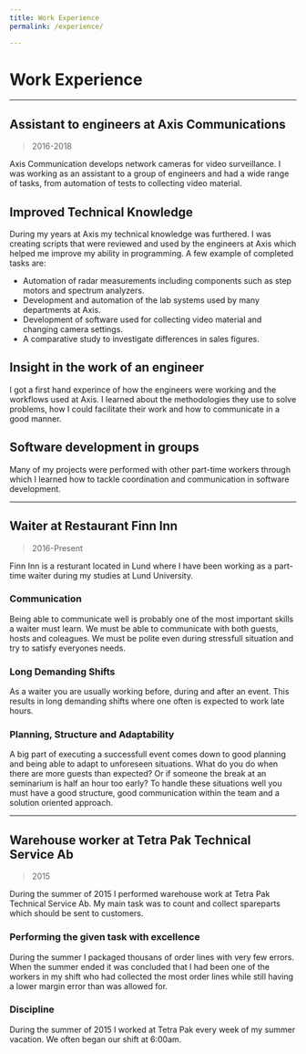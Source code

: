 ```yaml
---
title: Work Experience
permalink: /experience/

---
```

# Work Experience

---

## Assistant to engineers at Axis Communications 
> 2016-2018

Axis Communication develops network cameras for video surveillance. 
I was working as an assistant to a group of engineers and had a wide range of tasks, from automation of tests to collecting video material. 

## Improved Technical Knowledge
During my years at Axis my technical knowledge was furthered. I was creating scripts that were reviewed and used by the engineers at Axis which helped me 
improve my ability in programming. A few example of completed tasks are:
- Automation of radar measurements including components such as step motors and spectrum analyzers. 
- Development and automation of the lab systems used by many departments at Axis. 
- Development of software used for collecting video material and changing camera settings.
- A comparative study to investigate differences in sales figures.

## Insight in the work of an engineer
I got a first hand experince of how the engineers were working and the workflows used at Axis. I learned about the methodologies they use to solve problems,
how I could facilitate their work and how to communicate in a good manner.

## Software development in groups 
Many of my projects were performed with other part-time workers through which I learned how to tackle coordination and communication in software development. 
 
---
## Waiter at Restaurant Finn Inn 
> 2016-Present

Finn Inn is a resturant located in Lund where I have been working as a part-time waiter during my studies at Lund University.

### Communication
Being able to communicate well is probably one of the most important skills a waiter must learn. We must be able to communicate with both guests, 
hosts and coleagues. We must be polite even during stressfull situation and try to satisfy everyones needs.

### Long Demanding Shifts
As a waiter you are usually working before, during and after an event. This results in long demanding shifts where one often is expected to work late hours.

### Planning, Structure and Adaptability 
A big part of executing a successfull event comes down to good planning and being able to adapt to unforeseen situations. 
What do you do when there are more guests than expected? Or if someone the break at an seminarium is half an hour too early?
To handle these situations well you must have a good structure, good communication within the team and a solution oriented approach. 

---
## Warehouse worker at Tetra Pak Technical Service Ab  
> 2015

During the summer of 2015 I performed warehouse work at Tetra Pak Technical Service Ab. 
My main task was to count and collect spareparts which should be sent to customers. 

### Performing the given task with excellence
During the summer I packaged thousans of order lines with very few errors. When the summer ended it was concluded that I had been one of the workers in
my shift who had collected the most order lines while still having a lower margin error than was allowed for.

### Discipline
During the summer of 2015 I worked at Tetra Pak every week of my summer vacation. We often began our shift at 6:00am.
